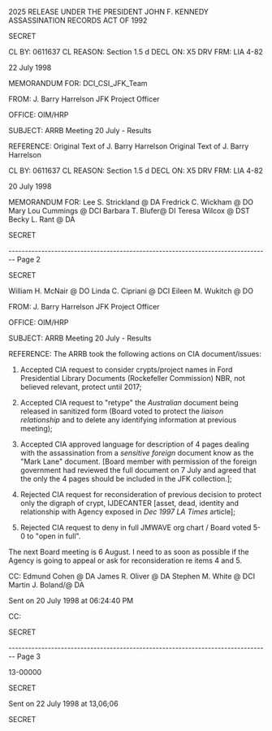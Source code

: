 2025 RELEASE UNDER THE PRESIDENT JOHN F. KENNEDY ASSASSINATION RECORDS ACT OF 1992

SECRET

CL BY: 0611637
CL REASON: Section 1.5 d
DECL ON: X5
DRV FRM: LIA 4-82

22 July 1998

MEMORANDUM FOR:
DCI_CSI_JFK_Team

FROM:
J. Barry Harrelson
JFK Project Officer

OFFICE:
OIM/HRP

SUBJECT:
ARRB Meeting 20 July - Results

REFERENCE:
Original Text of J. Barry Harrelson
Original Text of J. Barry Harrelson

CL BY: 0611637
CL REASON: Section 1.5 d
DECL ON: X5
DRV FRM: LIA 4-82

20 July 1998

MEMORANDUM FOR:
Lee S. Strickland @ DA
Fredrick C. Wickham @ DO
Mary Lou Cummings @ DCI
Barbara T. Blufer@ DI
Teresa Wilcox @ DST
Becky L. Rant @ DA

SECRET


-------------------------------------------------------------------------------- Page 2

SECRET

William H. McNair @ DO
Linda C. Cipriani @ DCI
Eileen M. Wukitch @ DO

FROM:
J. Barry Harrelson
JFK Project Officer

OFFICE:
OIM/HRP

SUBJECT:
ARRB Meeting 20 July - Results

REFERENCE:
The ARRB took the following actions on CIA document/issues:

1. Accepted CIA request to consider crypts/project names in Ford Presidential Library Documents (Rockefeller Commission) NBR, not believed relevant, protect until 2017;

2. Accepted CIA request to "retype" the *Australian* document being released in sanitized form (Board voted to protect the *liaison relationship* and to delete any identifying information at previous meeting);

3. Accepted CIA approved language for description of 4 pages dealing with the assassination from a *sensitive foreign* document know as the "Mark Lane" document. [Board member with permission of the foreign government had reviewed the full document on 7 July and agreed that the only the 4 pages should be included in the JFK collection.];

4. Rejected CIA request for reconsideration of previous decision to protect only the digraph of crypt, IJDECANTER [asset, dead, identity and relationship with Agency exposed in *Dec 1997 LA Times* article];

5. Rejected CIA request to deny in full JMWAVE org chart / Board voted 5-0 to "open in full".

The next Board meeting is 6 August. I need to as soon as possible if the Agency is going to appeal or ask for reconsideration re items 4 and 5.

CC:
Edmund Cohen @ DA
James R. Oliver @ DA
Stephen M. White @ DCI
Martin J. Boland/@ DA

Sent on 20 July 1998 at 06:24:40 PM

CC:

SECRET


-------------------------------------------------------------------------------- Page 3

13-00000

SECRET

Sent on 22 July 1998 at 13,06;06





SECRET
